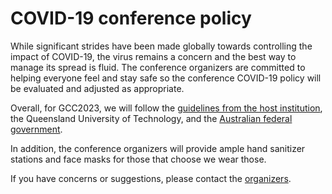 <slot name="/events/gcc2023/header" />

# COVID-19 conference policy

While significant strides have been made globally towards controlling the impact
of COVID-19, the virus remains a concern and the best way to manage its spread
is fluid. The conference organizers are committed to helping everyone feel and
stay safe so the conference COVID-19 policy will be evaluated and adjusted as
appropriate.

Overall, for GCC2023, we will follow the [guidelines from the host
institution](https://www.qut.edu.au/additional/coronavirus), the Queensland
University of Technology, and the [Australian federal
government](https://www.health.gov.au/health-alerts/covid-19/international-travel).

In addition, the conference organizers will provide ample hand sanitizer
stations and face masks for those that choose we wear those.

If you have concerns or suggestions, please contact the
[organizers](/events/gcc2023/organizers/).
